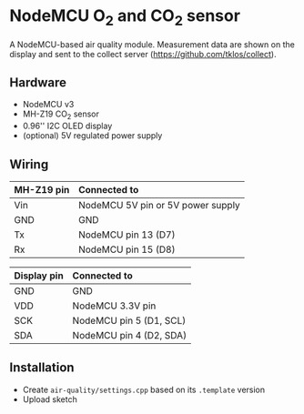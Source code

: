 # NodeMCU O<sub>2</sub> and CO<sub>2</sub> sensor

A NodeMCU-based air quality module. Measurement data are shown on the display and sent to the collect server (https://github.com/tklos/collect).



## Hardware

* NodeMCU v3
* MH-Z19 CO<sub>2</sub> sensor
* 0.96'' I2C OLED display
* (optional) 5V regulated power supply



## Wiring

MH-Z19 pin | Connected to
------------|:------------
Vin | NodeMCU 5V pin or 5V power supply
GND | GND
Tx | NodeMCU pin 13 (D7)
Rx | NodeMCU pin 15 (D8)


Display pin | Connected to
-----------------|:-------------
GND | GND
VDD | NodeMCU 3.3V pin
SCK | NodeMCU pin 5 (D1, SCL)
SDA | NodeMCU pin 4 (D2, SDA)



## Installation

* Create `air-quality/settings.cpp` based on its `.template` version
* Upload sketch

